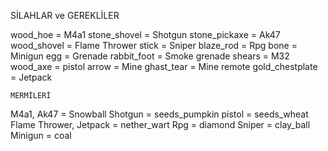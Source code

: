 
   SİLAHLAR ve GEREKLİLER

wood_hoe = M4a1
stone_shovel = Shotgun
stone_pickaxe = Ak47
wood_shovel = Flame Thrower
stick = Sniper
blaze_rod = Rpg
bone = Minigun
egg = Grenade
rabbit_foot = Smoke grenade
shears = M32
wood_axe = pistol
arrow = Mine
ghast_tear = Mine remote
gold_chestplate = Jetpack
   
    MERMİLERİ
M4a1, Ak47 = Snowball
Shotgun = seeds_pumpkin
pistol = seeds_wheat
Flame Thrower, Jetpack = nether_wart
Rpg = diamond
Sniper = clay_ball
Minigun = coal
